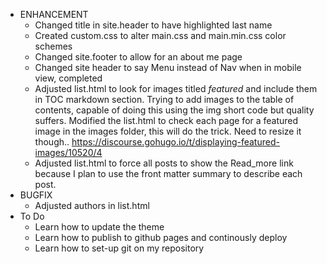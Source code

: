 - ENHANCEMENT
  - Changed title in site.header to have highlighted last name
  - Created custom.css to alter main.css and main.min.css color schemes
  - Changed site.footer to allow for an about me page
  - Changed site header to say Menu instead of Nav when in mobile view, completed
  - Adjusted list.html to look for images titled *featured* and include them in TOC markdown section. Trying to add images to the table of contents, capable of doing this using the img short code but quality suffers. Modified the list.html to check each page for a featured image in the images folder, this will do the trick. Need to resize it though.. https://discourse.gohugo.io/t/displaying-featured-images/10520/4
  - Adjusted list.html to force all posts to show the Read_more link because I plan to use the front matter summary to describe each post.
- BUGFIX
  - Adjusted authors in list.html
- To Do
  - Learn how to update the theme
  - Learn how to publish to github pages and continously deploy
  - Learn how to set-up git on my repository
